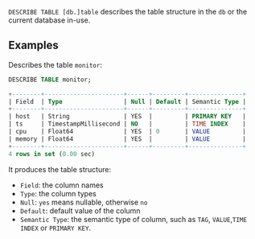 `DESCRIBE TABLE [db.]table` describes the table structure in the `db` or the current database in-use.

## Examples
Describes the table `monitor`:
```sql
DESCRIBE TABLE monitor;
```
```sql
+--------+----------------------+------+---------+---------------+
| Field  | Type                 | Null | Default | Semantic Type |
+--------+----------------------+------+---------+---------------+
| host   | String               | YES  |         | PRIMARY KEY   |
| ts     | TimestampMillisecond | NO   |         | TIME INDEX    |
| cpu    | Float64              | YES  | 0       | VALUE         |
| memory | Float64              | YES  |         | VALUE         |
+--------+----------------------+------+---------+---------------+
4 rows in set (0.00 sec)
```

It produces the table structure:

* `Field`: the column names
* `Type`: the column types
* `Null`:  `yes` means nullable, otherwise `no`
* `Default`: default value of the column
* `Semantic Type`:  the semantic type of column,  such as `TAG`, `VALUE`,`TIME INDEX` or `PRIMARY KEY`.
